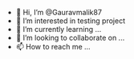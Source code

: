 - 👋 Hi, I’m @Gauravmalik87
- 👀 I’m interested in testing project
- 🌱 I’m currently learning ...
- 💞️ I’m looking to collaborate on ...
- 📫 How to reach me ...

<!---
Gauravmalik87/Gauravmalik87 is a ✨ special ✨ repository because its `README.md` (this file) appears on your GitHub profile.
You can click the Preview link to take a look at your changes.
--->
